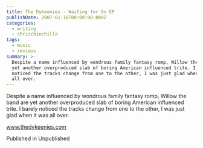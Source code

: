 ```yaml
---
title: The Dykeenies - Waiting for Go EP
publishDate: 2007-01-16T00:00:00.000Z
categories:
  - writing
  - chrischinchilla
tags:
  - music
  - reviews
summary: >-
  Despite a name influenced by wondrous family fantasy romp, Willow the band are
  yet another overproduced slab of boring American influenced trite. I barely
  noticed the tracks change from one to the other, I was just glad when it was
  all over.
---
```


Despite a name influenced by wondrous family fantasy romp, Willow the band are yet another overproduced slab of boring American influenced trite. I barely noticed the tracks change from one to the other, I was just glad when it was all over.

<a href='https://www.thedykeenies.com' target='_blank'>www.thedykeenies.com</a>

Published in Unpublished
